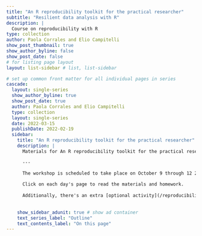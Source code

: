 ```yaml
---
title: "An R reproducibility toolkit for the practical researcher"
subtitle: "Resilient data analysis with R"
description: |
  Course on reproducibility with R 
type: collection
author: Paola Corrales and Elio Campitelli
show_post_thumbnail: true
show_author_byline: false
show_post_date: false
# for listing page layout
layout: list-sidebar # list, list-sidebar

# set up common front matter for all individual pages in series
cascade:
  layout: single-series
  show_author_byline: true
  show_post_date: true
  author: Paola Corrales and Elio Campitelli
  type: collection
  layout: single-series
  date: 2022-03-15
  publishDate: 2022-02-19
  sidebar:
    title: "An R reproducibility toolkit for the practical researcher"
    description: |
      Materials for An R reproducibility toolkit for the practical researcher.

      ---

      The workshop is scheduled to take place on October 9 through 12 2023 from 15:00 to 18:00 Berlin time with two 5 to 10 minute breaks. Check your timezone by clicking [here](https://www.timeanddate.com/worldclock/fixedtime.html?msg=An+R+reproducibility+toolkit+for+the+practical+researcher+%28Day+1%29&iso=20231009T15&p1=37&ah=3). 
      
      Click on each day's page to read the materials and homework. 
      
      Additionally, there's an extra [optional activity](/reproducibility-with-r/materials/reprohack/).
      
      
    show_sidebar_adunit: true # show ad container
    text_series_label: "Outline"
    text_contents_label: "On this page"
---
```

